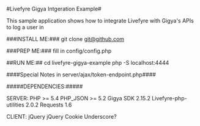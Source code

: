 #Livefyre Gigya Intgeration Example#

This sample application shows how to integrate Livefyre with Gigya's APIs to log a user in


###INSTALL ME:###
git clone git@github.com


###PREP ME:###
fill in config/config.php

##RUN ME:##
cd livefyre-gigya-example
php -S localhost:4444


####Special Notes in server/ajax/token-endpoint.php####


#####DEPENDENCIES:#####

SERVER:
PHP 						>= 	5.4
PHP_JSON					>=	5.2
Gigya SDK						2.15.2
Livefyre-php-utilities			2.0.2
Requests						1.6

CLIENT:
jQuery
jQuery Cookie
Underscore?

